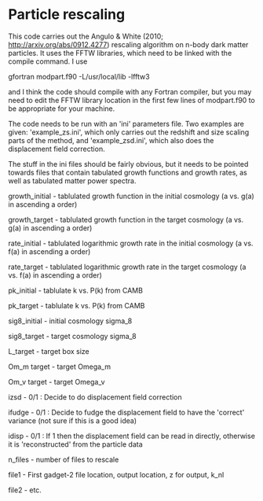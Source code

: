 # Particle rescaling

This code carries out the Angulo & White (2010; http://arxiv.org/abs/0912.4277) rescaling algorithm on n-body dark matter particles. It uses the FFTW libraries, which need to be linked with the compile command. I use

gfortran modpart.f90 -L/usr/local/lib -lfftw3

and I think the code should compile with any Fortran compiler, but you may need to edit the FFTW library location in the first few lines of modpart.f90 to be appropriate for your machine.

The code needs to be run with an 'ini' parameters file. Two examples are given: 'example_zs.ini', which only carries out the redshift and size scaling parts of the method, and 'example_zsd.ini', which also does the displacement field correction.

The stuff in the ini files should be fairly obvious, but it needs to be pointed towards files that contain tabulated growth functions and growth rates, as well as tabulated matter power spectra.

growth_initial - tablulated growth function in the initial cosmology (a vs. g(a) in ascending a order)

growth_target  - tablulated growth function in the target cosmology (a vs. g(a) in ascending a order)

rate_initial   - tablulated logarithmic growth rate in the initial cosmology (a vs. f(a) in ascending a order)

rate_target    - tablulated logarithmic growth rate in the target cosmology (a vs. f(a) in ascending a order)

pk_initial     - tablulate k vs. P(k) from CAMB

pk_target      - tablulate k vs. P(k) from CAMB

sig8_initial   - initial cosmology sigma_8

sig8_target    - target cosmology sigma_8

L_target       - target box size

Om_m target    - target Omega_m

Om_v target    - target Omega_v

izsd           - 0/1 : Decide to do displacement field correction

ifudge         - 0/1 : Decide to fudge the displacement field to have the 'correct' variance (not sure if this is a good idea)

idisp          - 0/1 : If 1 then the displacement field can be read in directly, otherwise it is 'reconstructed' from the particle data

n_files        - number of files to rescale

file1          - First gadget-2 file location, output location, z for output, k_nl

file2          - etc.
